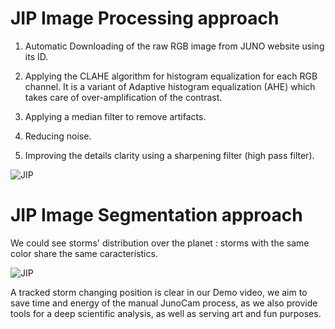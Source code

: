 # JIP Image Processing approach

1. Automatic Downloading of the raw RGB image from JUNO website using its ID. 

2. Applying the CLAHE algorithm for histogram equalization for each RGB channel. It is a variant of Adaptive histogram equalization (AHE) which takes care of over-amplification of the contrast.

3. Applying a median filter to remove artifacts.

4. Reducing noise. 

5. Improving the details clarity using a sharpening filter (high pass filter).

![JIP](https://sa-2019.s3.amazonaws.com/media/images/d0221d70-541c-4250-b19b-e4fbe35df709.max-1000x1000.jpg)

# JIP Image Segmentation approach
We could see storms' distribution over the planet : storms with the same color share the same caracteristics.

![JIP](https://sa-2019.s3.amazonaws.com/media/images/32dc4692-82d6-4a89-a1a1-77af4b82703f.max-1000x1000.jpg)


A tracked storm changing position is clear in our Demo video, we aim to save time and energy of the manual JunoCam process, as we also provide tools for a deep scientific analysis, as well as serving art and fun purposes.
